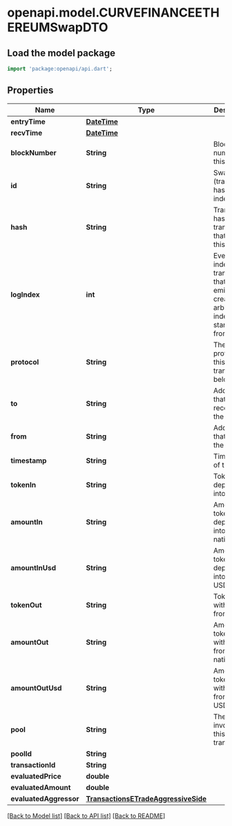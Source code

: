 # openapi.model.CURVEFINANCEETHEREUMSwapDTO

## Load the model package
```dart
import 'package:openapi/api.dart';
```

## Properties
Name | Type | Description | Notes
------------ | ------------- | ------------- | -------------
**entryTime** | [**DateTime**](DateTime.md) |  | [optional] 
**recvTime** | [**DateTime**](DateTime.md) |  | [optional] 
**blockNumber** | **String** | Block number of this event | [optional] 
**id** | **String** | Swap-(transaction hash)-(log index) | [optional] 
**hash** | **String** | Transaction hash of the transaction that emitted this event | [optional] 
**logIndex** | **int** | Event log index. For transactions that don't emit event, create arbitrary index starting from 0 | [optional] 
**protocol** | **String** | The protocol this transaction belongs to | [optional] 
**to** | **String** | Address that received the tokens | [optional] 
**from** | **String** | Address that sent the tokens | [optional] 
**timestamp** | **String** | Timestamp of this event | [optional] 
**tokenIn** | **String** | Token deposited into pool | [optional] 
**amountIn** | **String** | Amount of token deposited into pool in native units | [optional] 
**amountInUsd** | **String** | Amount of token deposited into pool in USD | [optional] 
**tokenOut** | **String** | Token withdrawn from pool | [optional] 
**amountOut** | **String** | Amount of token withdrawn from pool in native units | [optional] 
**amountOutUsd** | **String** | Amount of token withdrawn from pool in USD | [optional] 
**pool** | **String** | The pool involving this transaction | [optional] 
**poolId** | **String** |  | [optional] 
**transactionId** | **String** |  | [optional] 
**evaluatedPrice** | **double** |  | [optional] 
**evaluatedAmount** | **double** |  | [optional] 
**evaluatedAggressor** | [**TransactionsETradeAggressiveSide**](TransactionsETradeAggressiveSide.md) |  | [optional] 

[[Back to Model list]](../README.md#documentation-for-models) [[Back to API list]](../README.md#documentation-for-api-endpoints) [[Back to README]](../README.md)



